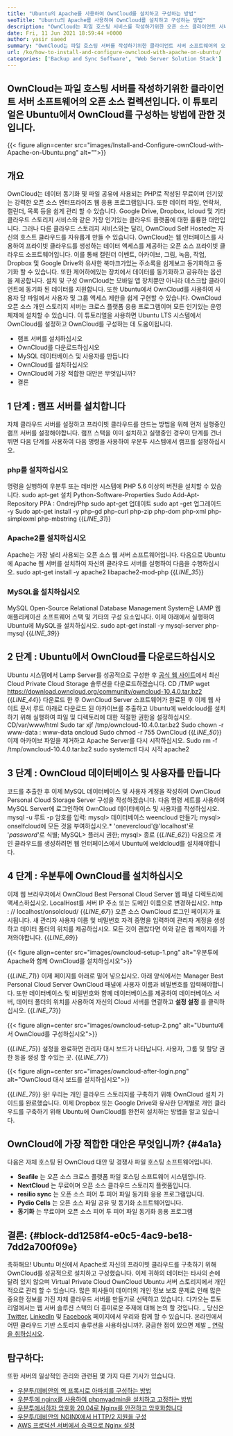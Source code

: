 ```yaml
---
title: "Ubuntu의 Apache를 사용하여 OwnCloud를 설치하고 구성하는 방법" 
seoTitle: "Ubuntu의 Apache를 사용하여 OwnCloud를 설치하고 구성하는 방법" 
description: "OwnCloud는 파일 호스팅 서비스를 작성하기위한 오픈 소스 클라이언트 서버 소프트웨어입니다. 이 튜토리얼에서는 Ubuntu에서 OwnCloud를 설치하고 구성하는 방법을 배울 것입니다." 
date: Fri, 11 Jun 2021 18:59:44 +0000
author: yasir saeed
summary: "OwnCloud는 파일 호스팅 서버를 작성하기위한 클라이언트 서버 소프트웨어의 오픈 소스 컬렉션입니다. 이 튜토리얼은 Ubuntu에서 OwnCloud를 구성하는 방법에 관한 것입니다." 
url: /ko/how-to-install-and-configure-owncloud-with-apache-on-ubuntu/
categories: ['Backup and Sync Software', 'Web Server Solution Stack']
---
```


## OwnCloud는 파일 호스팅 서버를 작성하기위한 클라이언트 서버 소프트웨어의 오픈 소스 컬렉션입니다. 이 튜토리얼은 Ubuntu에서 OwnCloud를 구성하는 방법에 관한 것입니다.

{{< figure align=center src="images/Install-and-Configure-ownCloud-with-Apache-on-Ubuntu.png" alt="">}}


## **개요** 
OwnCloud는 데이터 동기화 및 파일 공유에 사용되는 PHP로 작성된 무료이며 인기있는 강력한 오픈 소스 엔터프라이즈 웹 응용 프로그램입니다. 또한 데이터 파일, 연락처, 캘린더, 목록 등을 쉽게 관리 할 수 ​​있습니다. Google Drive, Dropbox, Icloud 및 기타 클라우드 스토리지 서비스와 같은 가장 인기있는 클라우드 플랫폼에 대한 훌륭한 대안입니다. 그러나 다른 클라우드 스토리지 서비스와는 달리, OwnCloud Self Hosted는 자신의 호스트 클라우드를 자유롭게 만들 수 있습니다.
OwnCloud는 웹 인터페이스를 사용하여 프라이빗 클라우드를 생성하는 데이터 액세스를 제공하는 오픈 소스 프라이빗 클라우드 소프트웨어입니다. 이를 통해 캘린더 이벤트, 아카이브, 그림, 녹음, 작업, Dropbox 및 Google Drive와 유사한 북마크가있는 주소록을 쉽게보고 동기화하고 동기화 할 수 있습니다. 또한 제어하에있는 장치에서 데이터를 동기화하고 공유하는 옵션을 제공합니다. 설치 및 구성 OwnCloud는 모바일 앱 장치뿐만 아니라 데스크탑 클라이언트에 동기화 된 데이터를 지원합니다. 또한 Ubuntu에서 OwnCloud를 사용하여 사용자 당 파일에서 사용자 및 그룹 액세스 제한을 쉽게 구현할 수 있습니다. OwnCloud 오픈 소스 개인 스토리지 서버는 크로스 플랫폼 응용 프로그램이며 모든 인기있는 운영 체제에 설치할 수 있습니다.
이 튜토리얼을 사용하면 Ubuntu LTS 시스템에서 OwnCloud를 설정하고 OwnCloud를 구성하는 데 도움이됩니다.
  * 램프 서버를 설치하십시오
  * OwnCloud를 다운로드하십시오
  * MySQL 데이터베이스 및 사용자를 만듭니다
  * OwnCloud를 설치하십시오
  * OwnCloud에 가장 적합한 대안은 무엇입니까?
  * 결론

## 1 단계 : 램프 서버를 설치합니다
자체 클라우드 서버를 설정하고 프라이빗 클라우드를 만드는 방법을 위해 먼저 실행중인 램프 서버를 설정해야합니다. 램프 스택을 이미 설치하고 실행중인 경우이 단계를 건너 뛰면 다음 단계를 사용하여 다음 명령을 사용하여 우분투 시스템에서 램프를 설정하십시오.

### php를 설치하십시오
명령을 실행하여 우분투 또는 데비안 시스템에 PHP 5.6 이상의 버전을 설치할 수 있습니다.
sudo apt-get 설치 Python-Software-Properties
Sudo Add-Apt-Repository PPA : Ondrej/Php
sudo apt-get 업데이트
sudo apt -get 업그레이드 -y
Sudo apt-get install -y php-gd php-curl php-zip php-dom php-xml php-simplexml php-mbstring
{{_LINE_31_}}

### Apache2를 설치하십시오
Apache는 가장 널리 사용되는 오픈 소스 웹 서버 소프트웨어입니다. 다음으로 Ubuntu에 Apache 웹 서버를 설치하여 자신의 클라우드 서버를 실행하여 다음을 수행하십시오.
sudo apt-get install -y apache2 libapache2-mod-php
{{_LINE_35_}}

### MySQL을 설치하십시오
MySQL Open-Source Relational Database Management System은 LAMP 웹 애플리케이션 소프트웨어 스택 및 기타의 구성 요소입니다. 이제 아래에서 실행하여 Ubuntu에 MySQL을 설치하십시오.
sudo apt-get install -y mysql-server php-mysql
{{_LINE_39_}}

## 2 단계 : Ubuntu에서 OwnCloud를 다운로드하십시오
Ubuntu 시스템에서 Lamp Server를 성공적으로 구성한 후 [공식 웹 사이트][1]에서 최신 Cloud Private Cloud Storage 솔루션을 다운로드하겠습니다.
CD /TMP
wget https://download.owncloud.org/community/owncloud-10.4.0.tar.bz2
{{_LINE_44_}}
다운로드 한 후 OwnCloud Server 소프트웨어가 완료된 후 이제 웹 사이트 문서 루트 아래로 다운로드 된 아카이브를 추출하고 Ubuntu에 weldcloud를 설치하기 위해 실행하여 파일 및 디렉토리에 대한 적절한 권한을 설정하십시오.
CD/var/www/html
Sudo tar xjf /tmp/owncloud-10.4.0.tar.bz2
Sudo chown -r www-data : www-data oncloud
Sudo chmod -r 755 OwnCloud
{{_LINE_50_}}
이제 아카이브 파일을 제거하고 Apache Server를 다시 시작하십시오.
Sudo rm -f /tmp/owncloud-10.4.0.tar.bz2
sudo systemctl 다시 시작 apache2

## 3 단계 : OwnCloud 데이터베이스 및 사용자를 만듭니다
코드를 추출한 후 이제 MySQL 데이터베이스 및 사용자 계정을 작성하여 OwnCloud Personal Cloud Storage Server 구성을 작성하겠습니다. 다음 명령 세트를 사용하여 MySQL Server에 로그인하여 OwnCloud 데이터베이스 및 사용자를 작성하십시오.
mysql -u 루트 -p
암호를 입력:
mysql> 데이터베이스 weencloud 만들기;
mysql> onselfcloud에 모든 것을 부여하십시오.* 'onevercloud'@'localhost'로 '_password_'로 식별;
MySQL> 플러시 권한;
mysql> 종료
{{_LINE_62_}}
다음으로 개인 클라우드를 생성하려면 웹 인터페이스에서 Ubuntu에 weldcloud를 설치해야합니다.

## 4 단계 : 우분투에 OwnCloud를 설치하십시오
이제 웹 브라우저에서 OwnCloud Best Personal Cloud Server 웹 패널 디렉토리에 액세스하십시오. LocalHost를 서버 IP 주소 또는 도메인 이름으로 변경하십시오.
http : // localhost/onsolcloud/
{{_LINE_67_}}
오픈 소스 OwnCloud 로그인 페이지가 표시됩니다. 새 관리자 사용자 이름 및 비밀번호 자격 증명을 입력하여 관리자 계정을 생성하고 데이터 폴더의 위치를 ​​제공하십시오. 모든 것이 괜찮다면 이와 같은 웹 페이지를 가져와야합니다.
{{_LINE_69_}}

{{< figure align=center src="images/owncloud-setup-1.png" alt="우분투에 Apache와 함께 OwnCloud를 설치하십시오">}}

{{_LINE_71_}}
이제 페이지를 아래로 밀어 넣으십시오. 아래 양식에서는 Manager Best Personal Cloud Server OwnCloud 패널에 사용자 이름과 비밀번호를 입력해야합니다. 또한 데이터베이스 및 비밀번호와 함께 데이터베이스를 제공하여 데이터베이스 서버, 데이터 폴더의 위치를 ​​사용하여 자신의 Cloud 서버를 연결하고 **설정 설정** 를 클릭하십시오.
{{_LINE_73_}}

{{< figure align=center src="images/owncloud-setup-2.png" alt="Ubuntu에서 OwnCloud를 구성하십시오">}}

{{_LINE_75_}}
설정을 완료하면 관리자 대시 보드가 나타납니다. 사용자, 그룹 및 할당 권한 등을 생성 할 수있는 곳.
{{_LINE_77_}}

{{< figure align=center src="images/owncloud-after-login.png" alt="OwnCloud 대시 보드를 설치하십시오">}}

{{_LINE_79_}}
응! 우리는 개인 클라우드 스토리지를 구축하기 위해 OwnCloud 설치 가이드를 완료했습니다. 이제 Dropbox 또는 Google Drive와 유사한 단계별로 개인 클라우드를 구축하기 위해 Ubuntu에 OwnCloud를 완전히 설치하는 방법을 알고 있습니다.

## **OwnCloud에 가장 적합한 대안은 무엇입니까?** {#4a1a}

다음은 자체 호스팅 된 OwnCloud 대안 및 경쟁사 파일 호스팅 소프트웨어입니다.
* **Seafile** 는 오픈 소스 크로스 플랫폼 파일 호스팅 소프트웨어 시스템입니다.
* **NextCloud** 는 무료이며 오픈 소스 클라우드 스토리지 플랫폼입니다.
* **resilio sync** 는 오픈 소스 피어 투 피어 파일 동기화 응용 프로그램입니다.
* **Pydio Cells** 는 오픈 소스 파일 공유 및 동기화 소프트웨어입니다.
* **동기화** 는 무료이며 오픈 소스 피어 투 피어 파일 동기화 응용 프로그램

## **결론:**  {#block-dd1258f4-e0c5-4ac9-be18-7dd2a700f09e}

축하해요! Ubuntu 머신에서 Apache로 자신의 프라이빗 클라우드를 구축하기 위해 OwnCloud를 성공적으로 설치하고 구성했습니다. 이제 귀하의 데이터는 타사의 손에 달려 있지 않으며 Virtual Private Cloud OwnCloud Ubuntu 서버 스토리지에서 개인적으로 관리 할 수 ​​있습니다. 많은 회사들이 데이터의 개인 정보 보호 문제로 인해 많은 중요한 정보를 가진 자체 클라우드 서버를 만들기로 선택하고 있습니다. 다가오는 튜토리얼에서는 웹 서버 솔루션 스택의 더 흥미로운 주제에 대해 논의 할 것입니다.
_ 당신은 [Twitter][2], [LinkedIn][3] 및 [Facebook][4] 페이지에서 우리와 함께 할 수 있습니다. 온라인에서 어떤 클라우드 기반 스토리지 솔루션을 사용하십니까?. 궁금한 점이 있으면 제발 _ [연락을 취하십시오][5].

## 탐구하다:
또한 서버의 일상적인 관리와 관련된 몇 가지 다른 기사가 있습니다.
  * [우분투/데비안의 역 프록시로 아파치를 구성하는 방법][6]
  * [우분투에 nginx를 사용하여 phpmyadmin을 설치하고 고정하는 방법][7]
  * [우분투에서하자 암호화 20.04로 Nginx를 안전하고 암호화합니다][8]
  * [우분투/데비안의 NGINX에서 HTTP/2 지원을 구성][9]
  * [AWS 프로덕션 서버에서 승객으로 Nginx 설정][10]



[1]: https://owncloud.org/install/
[2]: https://twitter.com/containerize_co
[3]: https://www.linkedin.com/company/containerize/
[4]: http://facebook.com/containerize
[5]: mailto:yasir.saeed@aspose.com
[6]: https://blog.containerize.com/web-server-solution-stack/how-to-configure-apache-as-a-reverse-proxy-for-ubuntudebian/
[7]: https://blog.containerize.com/web-server-solution-stack/how-to-install-and-secure-phpmyadmin-with-nginx-on-ubuntu/
[8]: https://blog.containerize.com/web-server-solution-stack/how-to-secure-nginx-with-letsencrypt-on-ubuntu-20-04/
[9]: https://blog.containerize.com/web-server-solution-stack/how-to-configure-http2-support-in-nginx-on-ubuntudebian/
[10]: https://blog.containerize.com/web-server-solution-stack/how-to-setup-nginx-with-passenger-on-aws-production-server/
